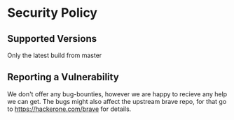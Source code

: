 # Security Policy

## Supported Versions

Only the latest build from master

## Reporting a Vulnerability

We don't offer any bug-bounties, however we are happy to recieve any help we can get.
The bugs might also affect the upstream brave repo, for that go to https://hackerone.com/brave for details.
